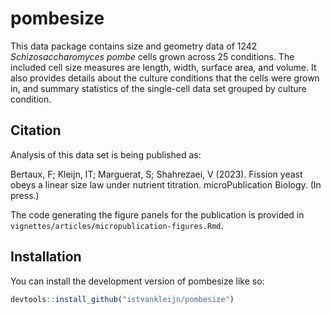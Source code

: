 
# pombesize

<!-- badges: start -->
<!-- badges: end -->

This data package contains size and geometry data of 1242 *Schizosaccharomyces pombe* cells grown across 25 conditions.
The included cell size measures are length, width, surface area, and volume.
It also provides details about the culture conditions that the cells were grown in, and summary statistics of the single-cell data set grouped by culture condition.

## Citation

Analysis of this data set is being published as:

Bertaux, F; Kleijn, IT; Marguerat, S; Shahrezaei, V (2023). Fission yeast obeys a linear size law under nutrient titration. microPublication Biology. (In press.)

The code generating the figure panels for the publication is provided in `vignettes/articles/micropublication-figures.Rmd`.


## Installation

You can install the development version of pombesize like so:

``` r
devtools::install_github("istvankleijn/pombesize")
```
